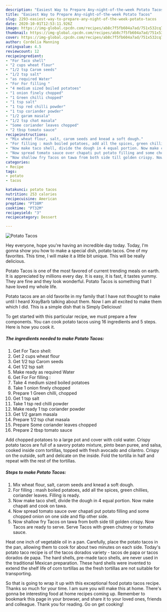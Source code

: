 ```yaml
---
description: "Easiest Way to Prepare Any-night-of-the-week Potato Tacos"
title: "Easiest Way to Prepare Any-night-of-the-week Potato Tacos"
slug: 2293-easiest-way-to-prepare-any-night-of-the-week-potato-tacos
date: 2020-10-01T12:53:11.926Z
image: https://img-global.cpcdn.com/recipes/ab8c7f5fb604a7ad/751x532cq70/potato-tacos-recipe-main-photo.jpg
thumbnail: https://img-global.cpcdn.com/recipes/ab8c7f5fb604a7ad/751x532cq70/potato-tacos-recipe-main-photo.jpg
cover: https://img-global.cpcdn.com/recipes/ab8c7f5fb604a7ad/751x532cq70/potato-tacos-recipe-main-photo.jpg
author: Cordelia Manning
ratingvalue: 4.5
reviewcount: 12
recipeingredient:
- "For Taco shell"
- "2 cups wheat flour"
- "1/2 tsp Carom seeds"
- "1/2 tsp salt"
- "as required Water"
- "For For filling "
- "4 medium sized boiled potatoes"
- "1 onion finely chopped"
- "1 Green chilli chopped"
- "1 tsp salt"
- "1 tsp red chilli powder"
- "1 tsp coriander powder"
- "1/2 garam masala"
- "1/2 tsp chat masala"
- "Some coriander leaves chopped"
- "2 tbsp tomato sauce"
recipeinstructions:
- "Mix wheat flour, salt, carom seeds and knead a soft dough."
- "For filling : mash boiled potatoes, add all the spices, green chillies, coriander leaves. Filling is ready."
- "Now make taco shell, divide the dough in 4 equal portion. Now make chapati and cook on tawa."
- "Now spread tomato sauce over chapati put potato filling and some chopped onion on one side and flip other side."
- "Now shallow fry Tacos on tawa from both side till golden crispy. Now Tacos are ready to serve. Serve Tacos with green chutney or tomato sauce."
categories:
- Recipe
tags:
- potato
- tacos

katakunci: potato tacos 
nutrition: 253 calories
recipecuisine: American
preptime: "PT38M"
cooktime: "PT32M"
recipeyield: "3"
recipecategory: Dessert

---
```



![Potato Tacos](https://img-global.cpcdn.com/recipes/ab8c7f5fb604a7ad/751x532cq70/potato-tacos-recipe-main-photo.jpg)

Hey everyone, hope you're having an incredible day today. Today, I'm gonna show you how to make a special dish, potato tacos. One of my favorites. This time, I will make it a little bit unique. This will be really delicious.

Potato Tacos is one of the most favored of current trending meals on earth. It is appreciated by millions every day. It is easy, it is fast, it tastes yummy. They are fine and they look wonderful. Potato Tacos is something that I have loved my whole life.

Potato tacos are an old favorite in my family that I have not thought to make until I heard XrayBarb talking about them. Now I am all excited to make them which I did. This is a simple dish that is Simply Delicious!


To get started with this particular recipe, we must prepare a few components. You can cook potato tacos using 16 ingredients and 5 steps. Here is how you cook it.

<!--inarticleads1-->

##### The ingredients needed to make Potato Tacos:

1. Get For Taco shell:
1. Get 2 cups wheat flour
1. Get 1/2 tsp Carom seeds
1. Get 1/2 tsp salt
1. Make ready as required Water
1. Get For For filling :
1. Take 4 medium sized boiled potatoes
1. Take 1 onion finely chopped
1. Prepare 1 Green chilli, chopped
1. Get 1 tsp salt
1. Take 1 tsp red chilli powder
1. Make ready 1 tsp coriander powder
1. Get 1/2 garam masala
1. Prepare 1/2 tsp chat masala
1. Prepare Some coriander leaves chopped
1. Prepare 2 tbsp tomato sauce


Add chopped potatoes to a large pot and cover with cold water. Crispy potato tacos are full of a savory potato mixture, pinto bean puree, and salsa, cooked inside corn tortillas, topped with fresh avocado and cilantro. Crispy on the outside, soft and delicate on the inside. Fold the tortilla in half and repeat with the rest of the tortillas. 

<!--inarticleads2-->

##### Steps to make Potato Tacos:

1. Mix wheat flour, salt, carom seeds and knead a soft dough.
1. For filling : mash boiled potatoes, add all the spices, green chillies, coriander leaves. Filling is ready.
1. Now make taco shell, divide the dough in 4 equal portion. Now make chapati and cook on tawa.
1. Now spread tomato sauce over chapati put potato filling and some chopped onion on one side and flip other side.
1. Now shallow fry Tacos on tawa from both side till golden crispy. Now Tacos are ready to serve. Serve Tacos with green chutney or tomato sauce.


Heat one inch of vegetable oil in a pan. Carefully, place the potato tacos in the pan, allowing them to cook for about two minutes on each side. Today&#39;s potato taco recipe is of the tacos dorados variety - tacos de papa or tacos dorados de papa. The hard shells, pre-made taco shells, are never used in the traditional Mexican preparation. These hard shells were invented to extend the shelf life of corn tortillas as the fresh tortillas are not suitable for transporting. 

So that is going to wrap it up with this exceptional food potato tacos recipe. Thanks so much for your time. I am sure you will make this at home. There's gonna be interesting food at home recipes coming up. Remember to bookmark this page in your browser, and share it to your loved ones, friends and colleague. Thank you for reading. Go on get cooking!
